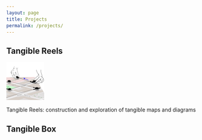 ```yaml
---
layout: page
title: Projects
permalink: /projects/
---
```


## Tangible Reels

<img class="picture" src="/assets/thumbnail.png">

Tangible Reels: construction and exploration of tangible maps and diagrams

## Tangible Box
